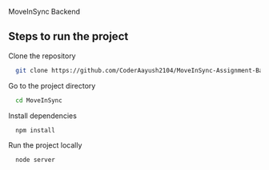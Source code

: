 

MoveInSync Backend


## Steps to run the project



Clone the repository

```bash
  git clone https://github.com/CoderAayush2104/MoveInSync-Assignment-Backend.git
```

Go to the project directory

```bash
  cd MoveInSync
```

Install dependencies
```bash
  npm install
```
Run the project locally

```bash
  node server
```



